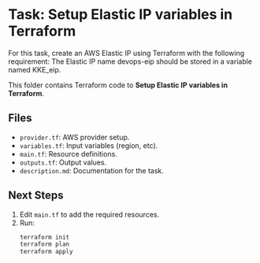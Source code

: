 # Task: Setup Elastic IP variables in Terraform

For this task, create an AWS Elastic IP using Terraform with the following requirement:
The Elastic IP name devops-eip should be stored in a variable named KKE_eip.

This folder contains Terraform code to **Setup Elastic IP variables in Terraform**.

## Files
- `provider.tf`: AWS provider setup.
- `variables.tf`: Input variables (region, etc).
- `main.tf`: Resource definitions.
- `outputs.tf`: Output values.
- `description.md`: Documentation for the task.

## Next Steps
1. Edit `main.tf` to add the required resources.
2. Run:
   ```bash
   terraform init
   terraform plan
   terraform apply
   ```
